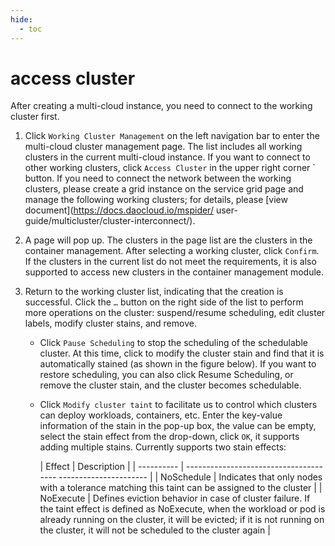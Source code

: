 ```yaml
---
hide:
  - toc
---
```


# access cluster

After creating a multi-cloud instance, you need to connect to the working cluster first.

1. Click `Working Cluster Management` on the left navigation bar to enter the multi-cloud cluster management page. The list includes all working clusters in the current multi-cloud instance. If you want to connect to other working clusters, click `Access Cluster` in the upper right corner ` button. If you need to connect the network between the working clusters, please create a grid instance on the service grid page and manage the following working clusters; for details, please [view document](https://docs.daocloud.io/mspider/ user-guide/multicluster/cluster-interconnect/).

    <!--screenshot-->

2. A page will pop up. The clusters in the page list are the clusters in the container management. After selecting a working cluster, click `Confirm`. If the clusters in the current list do not meet the requirements, it is also supported to access new clusters in the container management module.

    <!--screenshot-->

3. Return to the working cluster list, indicating that the creation is successful. Click the `…` button on the right side of the list to perform more operations on the cluster: suspend/resume scheduling, edit cluster labels, modify cluster stains, and remove.

    <!--screenshot-->

    - Click `Pause Scheduling` to stop the scheduling of the schedulable cluster. At this time, click to modify the cluster stain and find that it is automatically stained (as shown in the figure below). If you want to restore scheduling, you can also click Resume Scheduling, or remove the cluster stain, and the cluster becomes schedulable.

        <!--screenshot-->

    - Click `Modify cluster taint` to facilitate us to control which clusters can deploy workloads, containers, etc. Enter the key-value information of the stain in the pop-up box, the value can be empty, select the stain effect from the drop-down, click `OK`, it supports adding multiple stains. Currently supports two stain effects:

        | Effect | Description |
        | ---------- | -------------------------------------- ---------------------- |
        | NoSchedule | Indicates that only nodes with a tolerance matching this taint can be assigned to the cluster |
        | NoExecute | Defines eviction behavior in case of cluster failure. If the taint effect is defined as NoExecute, when the workload or pod is already running on the cluster, it will be evicted; if it is not running on the cluster, it will not be scheduled to the cluster again |

        <!--screenshot-->
